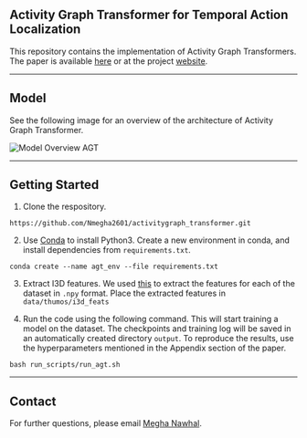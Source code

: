 ## Activity Graph Transformer for Temporal Action Localization

This repository contains the implementation of Activity Graph Transformers. The paper is available [here](https://arxiv.org/abs/2101.08540) or at the project [website](http://www.sfu.ca/~mnawhal/projects/agt.html).


---

## Model
 
See the following image for an overview of the architecture of Activity Graph Transformer.

![Model Overview AGT](./assets/model.png)

---

## Getting Started 

1. Clone the respository.

```
https://github.com/Nmegha2601/activitygraph_transformer.git

```
2. Use [Conda](https://www.anaconda.com/products/individual) to install Python3. Create a new environment in conda, and install dependencies from `requirements.txt`.

```
conda create --name agt_env --file requirements.txt

``` 
3. Extract I3D features. We used [this](https://github.com/piergiaj/pytorch-i3d) to extract the features for each of the dataset in `.npy` format. Place the extracted features in `data/thumos/i3d_feats`

4. Run the code using the following command. This will start training a model on the dataset. The checkpoints and training log will be saved in an automatically created directory `output`. To reproduce the results, use the hyperparameters mentioned in the Appendix section of the paper.

```
bash run_scripts/run_agt.sh

```

---

## Contact

For further questions, please email [Megha Nawhal](http://www.sfu.ca/~mnawhal/).




